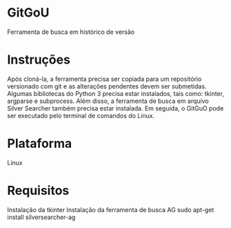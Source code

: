 # GitGoU
Ferramenta de busca em histórico de versão

# Instruções
Após cloná-la, a ferramenta precisa ser copiada para um repositório versionado com git e as alterações pendentes devem ser submetidas. Algumas bibliotecas do Python 3 precisa estar instalados, tais como: tkinter, argparse e subprocess. Além disso, a ferramenta de busca em arquivo Silver Searcher também precisa estar instalada. Em seguida, o GitGuO pode ser executado pelo terminal de comandos do Linux.

# Plataforma
  Linux

# Requisitos
  Instalação da tkinter
  Instalação da ferramenta de busca AG
    sudo apt-get install silversearcher-ag
